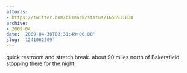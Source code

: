 ```yaml
---
alturls:
- https://twitter.com/bismark/status/1655911830
archive:
- 2009-04
date: '2009-04-30T03:31:49+00:00'
slug: '1241062309'
---
```


quick restroom and stretch break. about 90 miles north of Bakersfield. stopping there for the night.


